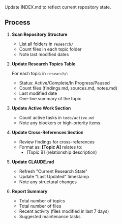 Update INDEX.md to reflect current repository state.

## Process

1. **Scan Repository Structure**
   - List all folders in `research/`
   - Count files in each topic folder
   - Note last modified dates

2. **Update Research Topics Table**

   For each topic in `research/`:
   - Status: Active/Complete/In Progress/Paused
   - Count files (findings.md, sources.md, notes.md)
   - Last modified date
   - One-line summary of the topic

3. **Update Active Work Section**
   - Count active tasks in `todo/active.md`
   - Note any blockers or high-priority items

4. **Update Cross-References Section**
   - Review findings for cross-references
   - Format as: **[Topic A]** relates to:
     - [Topic B] (relationship description)

5. **Update CLAUDE.md**
   - Refresh "Current Research State"
   - Update "Last Updated" timestamp
   - Note any structural changes

6. **Report Summary**
   - Total number of topics
   - Total number of files
   - Recent activity (files modified in last 7 days)
   - Suggested maintenance tasks
